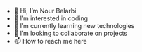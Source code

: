 - 👋 Hi, I’m Nour Belarbi
- 👀 I’m interested in coding
- 🌱 I’m currently learning new technologies
- 💞️ I’m looking to collaborate on projects
- 📫 How to reach me here

<!---
Nourqr/Nourqr is a ✨ special ✨ repository because its `README.md` (this file) appears on your GitHub profile.
You can click the Preview link to take a look at your changes.
--->
